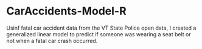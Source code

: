 # CarAccidents-Model-R
Usinf fatal car accident data from the VT State Police open data, I created a generalized linear model
to predict if someone was wearing a seat belt or not when a fatal car crash occurred.
